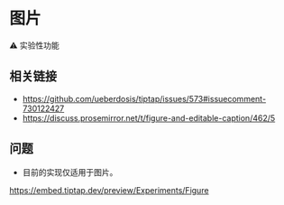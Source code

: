 # 图片

⚠️ 实验性功能

## 相关链接
* https://github.com/ueberdosis/tiptap/issues/573#issuecomment-730122427
* https://discuss.prosemirror.net/t/figure-and-editable-caption/462/5

## 问题
* 目前的实现仅适用于图片。

https://embed.tiptap.dev/preview/Experiments/Figure
